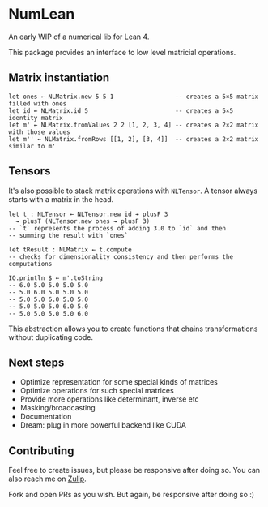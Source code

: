 # NumLean

An early WIP of a numerical lib for Lean 4.

This package provides an interface to low level matricial operations.

## Matrix instantiation

```lean
let ones ← NLMatrix.new 5 5 1                 -- creates a 5×5 matrix filled with ones
let id ← NLMatrix.id 5                        -- creates a 5×5 identity matrix
let m' ← NLMatrix.fromValues 2 2 [1, 2, 3, 4] -- creates a 2×2 matrix with those values
let m'' ← NLMatrix.fromRows [[1, 2], [3, 4]]  -- creates a 2×2 matrix similar to m'
```

## Tensors

It's also possible to stack matrix operations with `NLTensor`. A tensor always starts
with a matrix in the head.

```lean
let t : NLTensor ← NLTensor.new id ↠ plusF 3
  ↠ plusT (NLTensor.new ones ↠ plusF 3)
-- `t` represents the process of adding 3.0 to `id` and then
-- summing the result with `ones`

let tResult : NLMatrix ← t.compute
-- checks for dimensionality consistency and then performs the computations

IO.println $ ← m'.toString
-- 6.0 5.0 5.0 5.0 5.0 
-- 5.0 6.0 5.0 5.0 5.0 
-- 5.0 5.0 6.0 5.0 5.0 
-- 5.0 5.0 5.0 6.0 5.0 
-- 5.0 5.0 5.0 5.0 6.0
```

This abstraction allows you to create functions that chains transformations without
duplicating code.

## Next steps

* Optimize representation for some special kinds of matrices
* Optimize operations for such special matrices
* Provide more operations like determinant, inverse etc
* Masking/broadcasting
* Documentation
* Dream: plug in more powerful backend like CUDA

## Contributing

Feel free to create issues, but please be responsive after doing so. You can also reach
me on [Zulip](https://leanprover.zulipchat.com/).

Fork and open PRs as you wish. But again, be responsive after doing so :)
